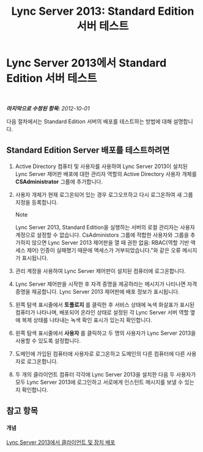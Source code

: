 ﻿---
title: 'Lync Server 2013: Standard Edition 서버 테스트'
TOCTitle: Standard Edition 서버 테스트
ms:assetid: b6ef67bb-9665-43e4-b8b3-eac8898eebf6
ms:mtpsurl: https://technet.microsoft.com/ko-kr/library/Gg412890(v=OCS.15)
ms:contentKeyID: 49304804
ms.date: 08/24/2015
mtps_version: v=OCS.15
ms.translationtype: HT
---

# Lync Server 2013에서 Standard Edition 서버 테스트

 

_**마지막으로 수정된 항목:** 2012-10-01_

다음 절차에서는 Standard Edition 서버의 배포를 테스트하는 방법에 대해 설명합니다.

## Standard Edition Server 배포를 테스트하려면

1.  Active Directory 컴퓨터 및 사용자를 사용하여 Lync Server 2013이 설치된 Lync Server 제어판 배포에 대한 관리자 역할의 Active Directory 사용자 개체를 **CSAdministrator** 그룹에 추가합니다.

2.  사용자 개체가 현재 로그온되어 있는 경우 로그오프하고 다시 로그온하여 새 그룹 지정을 등록합니다.
    

    > [!NOTE]
    > Lync Server 2013, Standard Edition을 실행하는 서버의 로컬 관리자는 사용자 계정으로 설정할 수 없습니다. CsAdministors 그룹에 적합한 사용자와 그룹을 추가하지 않으면 Lync Server 2013 제어판을 열 때 권한 없음: RBAC(역할 기반 액세스 제어) 인증이 실패했기 때문에 액세스가 거부되었습니다."와 같은 오류 메시지가 표시됩니다.



3.  관리 계정을 사용하여 Lync Server 제어판이 설치된 컴퓨터에 로그온합니다.

4.  Lync Server 제어판을 시작한 후 자격 증명을 제공하라는 메시지가 나타나면 자격 증명을 제공합니다. Lync Server 2013 제어판에 배포 정보가 표시됩니다.

5.  왼쪽 탐색 표시줄에서 **토폴로지** 를 클릭한 후 서비스 상태에 녹색 화살표가 표시된 컴퓨터가 나타나며, 배포되어 온라인 상태로 설정된 각 Lync Server 서버 역할 옆에 복제 상태를 나타내는 녹색 확인 표시가 있는지 확인합니다.

6.  왼쪽 탐색 표시줄에서 **사용자** 를 클릭하고 두 명의 사용자가 Lync Server 2013을 사용할 수 있도록 설정합니다.

7.  도메인에 가입된 컴퓨터에 사용자로 로그온하고 도메인의 다른 컴퓨터에 다른 사용자로 로그온합니다.

8.  두 개의 클라이언트 컴퓨터 각각에 Lync Server 2013을 설치한 다음 두 사용자가 모두 Lync Server 2013에 로그인하고 서로에게 인스턴트 메시지를 보낼 수 있는지 확인합니다.

## 참고 항목

#### 개념

[Lync Server 2013에서 클라이언트 및 장치 배포](lync-server-2013-deploying-clients-and-devices.md)


